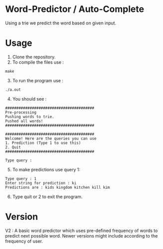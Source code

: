 # Word-Predictor / Auto-Complete
Using a trie we predict the word based on given input.

# Usage 
1. Clone the repository.
2. To compile the files use : 
```
make
```

3. To run the program use   : 
```
./a.out
```
4. You should see :
```
########################################
Pre-processing
Pushing words to trie.
Pushed all words!
########################################

########################################
Welcome! Here are the queries you can use
1. Prediction (Type 1 to use this)
2. Quit
########################################

Type query :
```
5. To make predictions use query 1:
```
Type query : 1
Enter string for prediction : ki
Predictions are : kids kingdom kitchen kill kim
```
6. Type quit or 2 to exit the program.

# Version
V2 : A basic word predictor which uses pre-defined frequency of words to predict next possible word.
Newer versions might include according to the frequency of user. 
